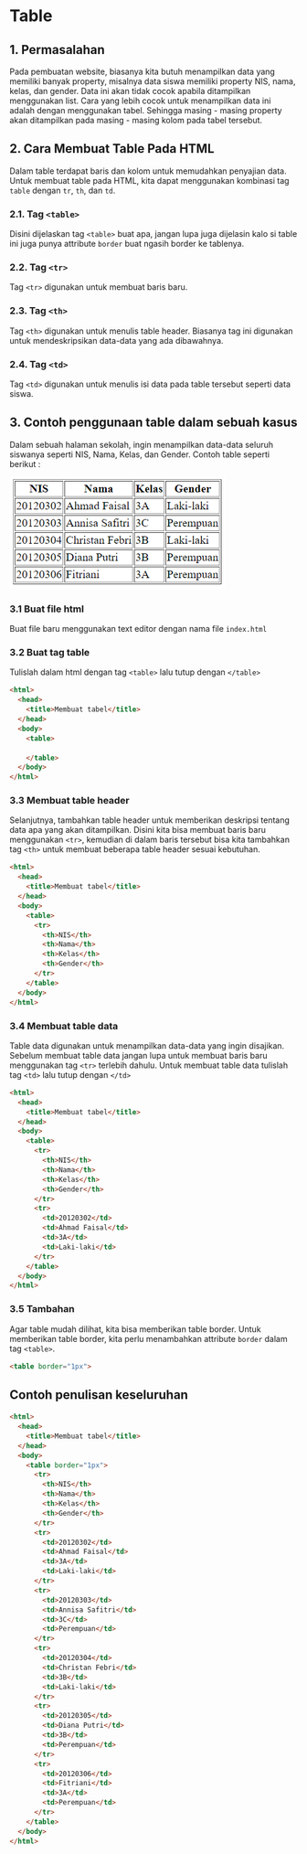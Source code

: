 # Table

## 1. Permasalahan
Pada pembuatan website, biasanya kita butuh menampilkan data yang memiliki banyak property, misalnya data siswa memiliki property NIS, nama, kelas, dan gender. Data ini akan tidak cocok apabila ditampilkan menggunakan list. Cara yang lebih cocok untuk menampilkan data ini adalah dengan menggunakan tabel. Sehingga masing - masing property akan ditampilkan pada masing - masing kolom pada tabel tersebut. 

## 2. Cara Membuat Table Pada HTML

Dalam table terdapat baris dan kolom untuk memudahkan penyajian data. Untuk membuat table pada HTML, kita dapat menggunakan kombinasi tag `table` dengan `tr`, `th`, dan `td`.

### 2.1. Tag `<table>`
Disini dijelaskan tag `<table>` buat apa, jangan lupa juga dijelasin kalo si table ini juga punya attribute `border` buat ngasih border ke tablenya.

### 2.2. Tag `<tr>`
Tag `<tr>` digunakan untuk membuat baris baru.

### 2.3. Tag `<th>`
Tag `<th>` digunakan untuk menulis table header. Biasanya tag ini digunakan untuk mendeskripsikan data-data yang ada dibawahnya.

### 2.4. Tag `<td>`
Tag `<td>` digunakan untuk menulis isi data pada table tersebut seperti data siswa.

## 3. Contoh penggunaan table dalam sebuah kasus

Dalam sebuah halaman sekolah, ingin menampilkan data-data seluruh siswanya seperti NIS, Nama, Kelas, dan Gender. Contoh table seperti berikut : 

![Contoh kasus menggunakan table](tablecase.png)

### 3.1 Buat file html

Buat file baru menggunakan text editor dengan nama file `index.html`

### 3.2 Buat tag table

Tulislah dalam html dengan tag `<table>` lalu tutup dengan `</table>`

```html
<html>
  <head>
    <title>Membuat tabel</title>
  </head>
  <body>
    <table>
  
    </table>
  </body>
</html>
```

### 3.3 Membuat table header

Selanjutnya, tambahkan table header untuk memberikan deskripsi tentang data apa yang akan ditampilkan. Disini kita bisa membuat baris baru menggunakan `<tr>`, kemudian di dalam baris tersebut bisa kita tambahkan tag `<th>` untuk membuat beberapa table header sesuai kebutuhan.

```html
<html>
  <head>
    <title>Membuat tabel</title>
  </head>
  <body>
    <table>
      <tr>
        <th>NIS</th>
        <th>Nama</th>
        <th>Kelas</th>
        <th>Gender</th>
      </tr>
    </table>
  </body>
</html>
```
### 3.4 Membuat table data

Table data digunakan untuk menampilkan data-data yang ingin disajikan. Sebelum membuat table data jangan lupa untuk membuat baris baru menggunakan tag `<tr>` terlebih dahulu. Untuk membuat table data tulislah tag `<td>` lalu tutup dengan `</td>`

```html
<html>
  <head>
    <title>Membuat tabel</title>
  </head>
  <body>
    <table>
      <tr>
        <th>NIS</th>
        <th>Nama</th>
        <th>Kelas</th>
        <th>Gender</th>
      </tr>
      <tr>
        <td>20120302</td>
        <td>Ahmad Faisal</td>
        <td>3A</td>
        <td>Laki-laki</td>
      </tr>
    </table>
  </body>
</html>
```

### 3.5 Tambahan

Agar table mudah dilihat, kita bisa memberikan table border. Untuk memberikan table border, kita perlu menambahkan attribute `border` dalam tag `<table>`.

```html
<table border="1px">
```

## Contoh penulisan keseluruhan

```html
<html>
  <head>
    <title>Membuat tabel</title>
  </head>
  <body>
    <table border="1px">
      <tr>
        <th>NIS</th>
        <th>Nama</th>
        <th>Kelas</th>
        <th>Gender</th>
      </tr>
      <tr>
        <td>20120302</td>
        <td>Ahmad Faisal</td>
        <td>3A</td>
        <td>Laki-laki</td>
      </tr>
      <tr>
        <td>20120303</td>
        <td>Annisa Safitri</td>
        <td>3C</td>
        <td>Perempuan</td>
      </tr>
      <tr>
        <td>20120304</td>
        <td>Christan Febri</td>
        <td>3B</td>
        <td>Laki-laki</td>
      </tr>
      <tr>
        <td>20120305</td>
        <td>Diana Putri</td>
        <td>3B</td>
        <td>Perempuan</td>
      </tr>
      <tr>
        <td>20120306</td>
        <td>Fitriani</td>
        <td>3A</td>
        <td>Perempuan</td>
      </tr>
    </table>
  </body>
</html>
```
